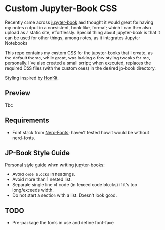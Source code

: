 # Custom Jupyter-Book CSS
Recently came across [jupyter-book](https://jupyterbook.org/intro.html) and thought it would great for having my notes output in a consistent, book-like, format; which I can then also upload as a static site, effortlessly. Special thing about jupyter-book is that it can be used for other things, among notes, as it integrates Jupyter Notebooks.

This repo contains my custom CSS for the jupyter-books that I create, as the default theme, while great, was lacking a few styling tweaks for me, personally. I've also created a small script; when executed, replaces the required CSS files (with the custom ones) in the desired jp-book directory.

Styling inspired by [HonKit](https://honkit.netlify.app/).

## Preview
Tbc

## Requirements
- Font stack from [Nerd-Fonts](https://github.com/ryanoasis/nerd-fonts); haven't tested how it would be without nerd-fonts.

## JP-Book Style Guide
Personal style guide when writing jupyter-books:
- Avoid `code blocks` in headings.
- Avoid more than 1 nested list.
- Separate single line of code (in fenced code blocks) if it's too long/exceeds width.
- Do not start a section with a list. Doesn't look good.

## TODO
- Pre-package the fonts in use and define font-face
